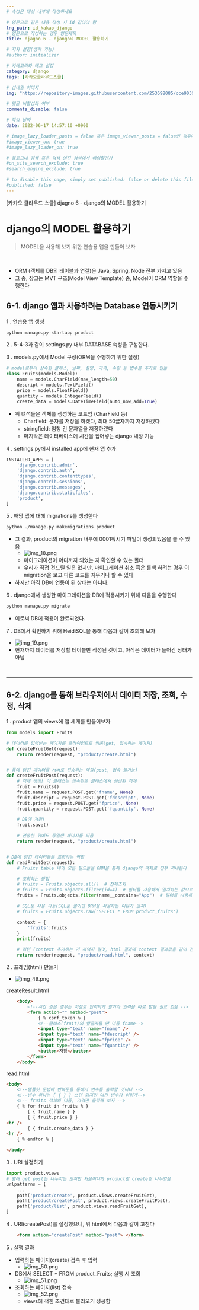 ```yaml
---
# 속성은 대쉬 내부에 작성하세요

# 영문으로 같은 내용 작성 시 id 같아야 함
lng_pair: id_kakao_django
# 영문으로 작성하는 경우 영문제목
title: djagno 6 - django의 MODEL 활용하기

# 저자 설정(생략 가능)
#author: initializer

# 카테고리와 태그 설정
category: django
tags: [카카오클라우드스쿨]

# 섬네일 이미지
img: "https://repository-images.githubusercontent.com/253698085/cce90300-78c3-11ea-8b94-604fad2c516d"

# 댓글 비활성화 여부
comments_disable: false

# 작성 날짜
date: 2022-06-17 14:57:10 +0900

# image_lazy_loader_posts = false 혹은 image_viewer_posts = false인 경우에만 사용하세요
#image_viewer_on: true
#image_lazy_loader_on: true

# 블로그내 검색 혹은 검색 엔진 검색에서 예외할건가
#on_site_search_exclude: true
#search_engine_exclude: true

# to disable this page, simply set published: false or delete this file
#published: false
---
```


<!-- outline-start -->

[카카오 클라우드 스쿨] djagno 6 - django의 MODEL 활용하기

<!-- outline-end -->



# django의 MODEL 활용하기
> MODEL을 사용해 보기 위한 연습용 앱을 만들어 보자

<br>

* ORM (객체를 DB의 테이블과 연결)은 Java, Spring, Node 전부 가지고 있음
* 그 중, 장고는 MVT 구조(Model View Template) 중, Model이 ORM 역할을 수행한다

## 6-1. django 앱과 사용하려는 Database 연동시키기

1 . 연습용 앱 생성

```bash
python manage.py startapp product
```

2 . 5-4-3과 같이 settings.py 내부 DATABASE 속성을 구성한다. <br>

3 . models.py에서 Model 구성(ORM을 수행하기 위한 설정)
```python
# model로부터 상속한 클래스, 날짜, 설명, 가격, 수량 등 변수를 추가로 만듦
class Fruits(models.Model):
    name = models.CharField(max_length=50)
    descript = models.TextField()
    price = models.FloatField()
    quantity = models.IntegerField()
    create_data = models.DateTimeField(auto_now_add=True)
```

* 위 녀석들은 객체를 생성하는 코드임 (CharField 등)
  * Charfield: 문자를 저장을 하겠다, 최대 50글자까지 저장하겠다
  * stringfield: 엄청 긴 문자열을 저장하겠다
  * 마지막은 데이터베이스에 시간을 집어넣는 django 내장 기능

4 . settings.py에서 installed app에 현재 앱 추가

```python
INSTALLED_APPS = [
    'django.contrib.admin',
    'django.contrib.auth',
    'django.contrib.contenttypes',
    'django.contrib.sessions',
    'django.contrib.messages',
    'django.contrib.staticfiles',
    'product',
]
```

5 . 해당 앱에 대해 migrations를 생성한다

```bash
python ./manage.py makemigrations product
```

* 그 결과, product의 migration 내부에 0001뭐시기 파일이 생성되었음을  볼 수 있음
  * ![img_18.png](img_45.png)
  * 마이그레이션이 어디까지 되었는 지 확인할 수 있는 폴더
  * 우리가 직접 건드릴 일은 없지만,  마이그레이션 취소 혹은 롤백 하려는 경우 이 migration을 보고 다른 코드를 지우거나 할 수 있다
* 하지만 아직 DB에 연동이 된 상태는 아니다.

6 . django에서 생성한 마이그레이션을 DB에 적용시키기 위해 다음을 수행한다

```bash
python manage.py migrate
```

* 이로써 DB에 적용이 완료되었다.

7 . DB에서 확인하기 위해 HeidiSQL을 통해 다음과 같이 조회해 보자
* ![img_19.png](img_46.png)
* 현재까지 데이터를 저장할 테이블만 작성된 것이고, 아직은 데이터가 들어간 상태가 아님

<br>
<hr>

## 6-2. django를 통해 브라우저에서 데이터 저장, 조회, 수정, 삭제

1 . product 앱의 views에 앱 세개를 만들어보자

```python
from models import Fruits

# 데이터를 입력받는 페이지를 클라이언트로 띄움(get, 접속하는 페이지)
def createFruitGet(request):
    return render(request, "product/create.html")


# 폼에 담긴 데이터를 서버로 전송하는 역할(post, 접속 불가능)
def createFruitPost(request):
    # 객체 생성! 이 클래스는 상속받은 클래스에서 생성된 객체
    fruit = Fruits()
    fruit.name = request.POST.get('fname', None)
    fruit.descript = request.POST.get('fdescript', None)
    fruit.price = request.POST.get('fprice', None)
    fruit.quantity = request.POST.get('fquantity', None)

    # DB에 저장!
    fruit.save()

    # 전송한 뒤에도 동일한 페이지를 띄움
    return render(request, "product/create.html")


# DB에 담긴 데이터들을 조회하는 역할
def readFruitGet(request):
    # Fruits table 내의 모든 필드들을 ORM을 통해 django의 객체로 전부 꺼내온다

    # 조회하는 방법
    # fruits = Fruits.objects.all()  # 전체조회
    # fruits = Fruits.objects.filter(id=4)  # 필터를 사용해서 일치하는 값으로 조회
    fruits = Fruits.objects.filter(name__contains="App")  # 필터를 사용해서 포함된 일부문자로 검색

    # SQL문 사용 가능(SQL문 쓸거면 ORM을 사용하는 이유가 없지)
    # fruits = Fruits.objects.raw('SELECT * FROM product_fruits')

    context = {
        'fruits':fruits
    }
    print(fruits)

    # 리턴 (context 추가하는 거 까먹지 말것, html 결과에 context 결과값을 같이 전달)
    return render(request, "product/read.html", context)
```

2 . 프레임(html) 만들기
* ![img_49.png](img_49.png)

createResult.html
```html
    <body>
        <!--시간 같은 경우는 저절로 입력되게 할거라 입력을 따로 받을 필요 없음 -->
        <form action="" method="post">
            { % csrf_token % }
            <!--클래스(fruit)의 앞글자를 딴 이름 fname-->
            <input type="text" name="fname" />
            <input type="text" name="fdescript" />
            <input type="text" name="fprice" />
            <input type="text" name="fquantity" />
            <button>저장</button>
        </form>
    </body>
```

read.html
```html
<body>
    <!--템플릿 문법에 반복문을 통해서 변수를 출력할 것이다 -->
    <!--변수 하나는 { { } } 쓰면 되지만 여긴 변수가 여려개-->
    <!-- fruits 객체의 이름, 가격만 출력해 보자 -->
    { % for fruit in fruits % }
        { { fruit.name } }
        { { fruit.price } }
<br />
        { { fruit.create_data } }
<hr />
    { % endfor % }

</body>
```

3 . URI 설정하기

```python
import product.views
# 원래 get post는 나누지는 않지만 처음이니까 product랑 create랑 나누었음
urlpatterns = [
    ...
    path('product/create', product.views.createFruitGet),
    path('product/createPost', product.views.createFruitPost),
    path('product/list', product.views.readFruitGet),
]
```

4 . URI(createPost)를 설정했으니, 위 html에서 다음과 같이 고친다

```html
    <form action="createPost" method="post"> </form>

```

5 . 실행 결과
* 입력하는 페이지(create) 접속 후 입력
  * ![img_50.png](img_50.png)
* DB에서 SELECT * FROM product_Fruits; 실행 시 조회
  * ![img_51.png](img_51.png)
* 조회하는 페이지(list) 접속
  * ![img_52.png](img_52.png)
  * views에 적힌 조건대로 불러오기 성공함


